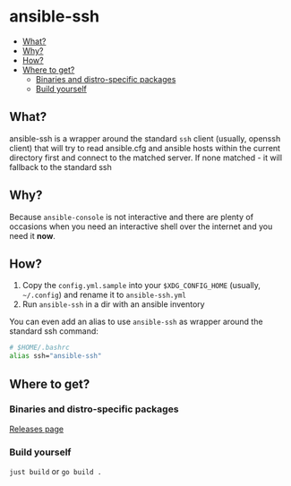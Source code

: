 # ansible-ssh

<!-- vim-markdown-toc GitLab -->

* [What?](#what)
* [Why?](#why)
* [How?](#how)
* [Where to get?](#where-to-get)
    * [Binaries and distro-specific packages](#binaries-and-distro-specific-packages)
    * [Build yourself](#build-yourself)

<!-- vim-markdown-toc -->

## What?

ansible-ssh is a wrapper around the standard `ssh` client (usually, openssh client) that will try to read ansible.cfg and ansible hosts within the current directory first and connect to the matched server. If none matched - it will fallback to the standard ssh

## Why?

Because `ansible-console` is not interactive and there are plenty of occasions when you need an interactive shell over the internet and you need it **now**.

## How?

1. Copy the `config.yml.sample` into your `$XDG_CONFIG_HOME` (usually, `~/.config`) and rename it to `ansible-ssh.yml`
2. Run `ansible-ssh` in a dir with an ansible inventory

You can even add an alias to use `ansible-ssh` as wrapper around the standard ssh command:

```bash
# $HOME/.bashrc
alias ssh="ansible-ssh"
```

## Where to get?

### Binaries and distro-specific packages

[Releases page](https://gitlab.com/etke.cc/tools/ansible-ssh/-/releases)

### Build yourself

`just build` or `go build .`
